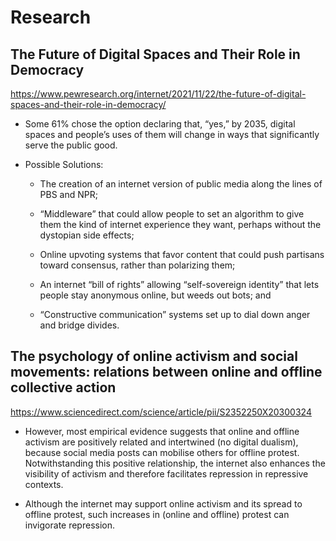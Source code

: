 # Research

## The Future of Digital Spaces and Their Role in Democracy
https://www.pewresearch.org/internet/2021/11/22/the-future-of-digital-spaces-and-their-role-in-democracy/

- Some 61% chose the option declaring that, “yes,” by 2035, digital spaces and people’s uses of them will change in ways that significantly serve the public good.

- Possible Solutions:

  - The creation of an internet version of public media along the lines of PBS and NPR;

  - “Middleware” that could allow people to set an algorithm to give them the kind of internet experience they want, perhaps without the dystopian side effects;

  - Online upvoting systems that favor content that could push partisans toward consensus, rather than polarizing them;

  - An internet “bill of rights” allowing “self-sovereign identity” that lets people stay anonymous online, but weeds out bots; and

  - “Constructive communication” systems set up to dial down anger and bridge divides.

## The psychology of online activism and social movements: relations between online and offline collective action
https://www.sciencedirect.com/science/article/pii/S2352250X20300324

- However, most empirical evidence suggests that online and offline activism are positively related and intertwined (no digital dualism), because social media posts can mobilise others for offline protest. Notwithstanding this positive relationship, the internet also enhances the visibility of activism and therefore facilitates repression in repressive contexts.

- Although the internet may support online activism and its spread to offline protest, such increases in (online and offline) protest can invigorate repression.
